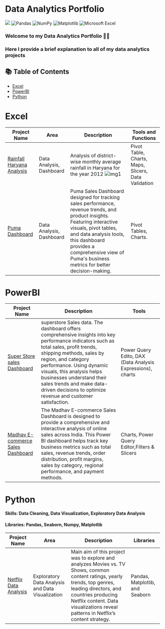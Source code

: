 
# Data Analytics Portfolio
[![](https://img.shields.io/badge/Python-FFD43B?style=for-the-badge&logo=python&logoColor=darkgreen)](https://www.python.org) ![Pandas](https://img.shields.io/badge/pandas-%23150458.svg?style=for-the-badge&logo=pandas&logoColor=white) ![NumPy](https://img.shields.io/badge/numpy-%23013243.svg?style=for-the-badge&logo=numpy&logoColor=white) ![Matplotlib](https://img.shields.io/badge/Matplotlib-%23ffffff.svg?style=for-the-badge&logo=Matplotlib&logoColor=black) ![Microsoft Excel](https://img.shields.io/badge/Microsoft_Excel-217346?style=for-the-badge&logo=microsoft-excel&logoColor=white) 
### Welcome to my Data Analytics Portfolio 🙌🏽
### Here I provide a brief explanation to all of my data analytics projects
## 📚 Table of Contents
 - [Excel](#excel)
- [PowerBI](#powerbi)
- [Python]( #python)
# Excel
| Project Name | Area | Description | Tools and Functions |  
|---|---|---|---|
|[Rainfall Haryana Analysis](https://github.com/iRonit080/Projects)|Data Analysis, Dashboard | Analysis of district-wise monthly average rainfall in Haryana for the year 2012 ![img1](https://github.com/iRonit080/Projects/blob/mai/report.png)| Pivot Table, Charts, Maps, Slicers, Data Validation
|[Puma Dashboard](https://github.com/iRonit080/Projects)|Data Analysis, Dashboard | Puma Sales Dashboard designed for tracking sales performance, revenue trends, and product insights. Featuring interactive visuals, pivot tables, and data analysis tools, this dashboard provides a comprehensive view of Puma's business metrics for better decision-making. | Pivot Tables, Charts.
# PowerBI
| Project Name | Description | Tools 
|---|---|---|
| [Super Store sales Dashboard](https://github.com/iRonit080/Projects)|superstore Sales data. The dashboard offers comprehensive insights into key performance indicators such as total sales, profit trends, shipping methods, sales by region, and category performance. Using dynamic visuals, this analysis helps businesses understand their sales trends and make data-driven decisions to optimize revenue and customer satisfaction.| Power Query Edito, DAX (Data Analysis Expressions), charts|
|[Madhav E-commerce Sales Dashboard](https://github.com/iRonit080/Projects)| The Madhav E-commerce Sales Dashboard is designed to provide a comprehensive and interactive analysis of online sales across India. This Power BI dashboard helps track key business metrics such as total sales, revenue trends, order distribution, profit margins, sales by category, regional performance, and payment methods.| Charts, Power Query Editor,Filters & Slicers 
# Python 
#### Skills: Data Cleaning, Data Visualization, Exploratory Data Analysis
#### Libraries: Pandas, Seaborn, Numpy, Matplotlib
| Project Name | Area | Description | Libraries |    
|---|---|---|---|
|[Netflix Data Analysis](https://github.com/iRonit080/Projects)|Exploratory Data Analysis and Data Visualization| Main aim of this project was to explore and analyzes Movies vs. TV Shows, common content ratings, yearly trends, top genres, leading directors, and countries producing Netflix content. Data visualizations reveal patterns in Netflix’s content strategy.|Pandas, Matplotlib, and Seaborn|

  
 

 

